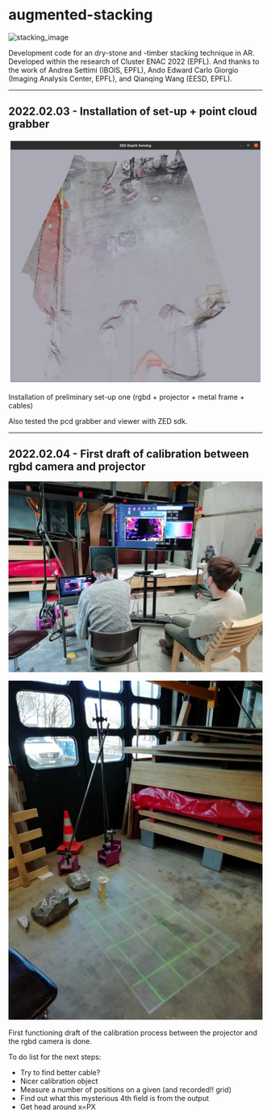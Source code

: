 # augmented-stacking

![stacking_image](./img/augmented_stones_finalShot_v1.png)

Development code for an dry-stone and -timber stacking technique in AR. Developed within the research of Cluster ENAC 2022 (EPFL). And thanks to the work of Andrea Settimi (IBOIS, EPFL), Ando Edward Carlo Giorgio (Imaging Analysis Center, EPFL), and Qianqing Wang (EESD, EPFL).


---

## 2022.02.03 - Installation of set-up + point cloud grabber

![screen_pcd_grabber](./img/grabber.png)

Installation of preliminary set-up one (rgbd + projector + metal frame + cables)

Also tested the pcd grabber and viewer with ZED sdk.


---

## 2022.02.04 - First draft of calibration between rgbd camera and projector

![calib1](./img/IMG_20220204_101414.jpg)

![calib2](./img/IMG_20220204_122843.jpg)

First functioning draft of the calibration process between the projector and the rgbd camera is done. 

To do list for the next steps:
* Try to find better cable?
* Nicer calibration object
* Measure a number of positions on a given (and recorded!! grid)
* Find out what this mysterious 4th field is from the output
* Get head around x=PX